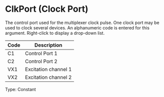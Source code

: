 # ClkPort (Clock Port)

The control port used for the multiplexer clock pulse. One clock port may be used to clock several devices. An alphanumeric code is entered for this argument. Right-click to display a drop-down list.

| Code | Description          |
| ---- | -------------------- |
| C1   | Control Port 1       |
| C2   | Control Port 2       |
| VX1  | Excitation channel 1 |
| VX2  | Excitation channel 2 |

Type: Constant
